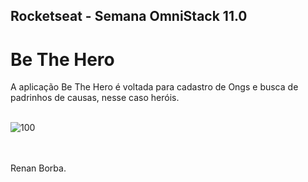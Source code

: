 ## Rocketseat - Semana OmniStack 11.0 
# Be The Hero
A aplicação Be The Hero é voltada para cadastro de Ongs e busca de padrinhos de causas, nesse caso heróis. 
<br><br>

![100](https://user-images.githubusercontent.com/48495838/78067620-69b01b80-736d-11ea-8163-b9828881408a.png)

<br><br> 
Renan Borba.
